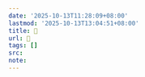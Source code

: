 ```yaml
---
date: '2025-10-13T11:28:09+08:00'
lastmod: '2025-10-13T13:04:51+08:00'
title: 󰛭
url: 󰛭
tags: []
src:
note:
---
```


